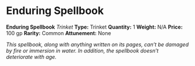 # Enduring Spellbook

**Enduring Spellbook**
_Trinket_
**Type:** Trinket
**Quantity:** 1
**Weight:** N/A
**Price:** 100 gp
**Rarity:** Common
**Attunement:** None

*This spellbook, along with anything written on its pages, can’t be damaged by fire or immersion in water. In addition, the spellbook doesn’t deteriorate<span class="No-Break"> with age.</span>*